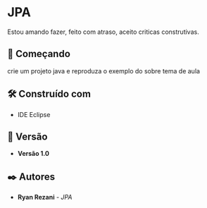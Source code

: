 # JPA

Estou amando fazer, feito com atraso, aceito criticas construtivas.

## 🚀 Começando

crie um projeto java e reproduza o exemplo do sobre tema de aula

## 🛠️ Construído com

* IDE Eclipse

## 📌 Versão

* **Versão 1.0**
  
## ✒️ Autores

* **Ryan Rezani** - *JPA*
